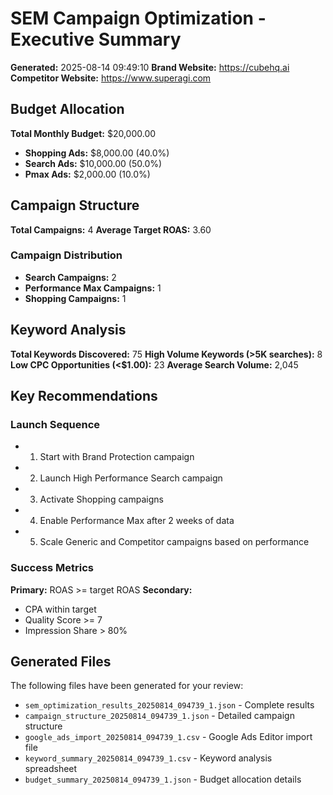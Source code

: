 # SEM Campaign Optimization - Executive Summary
**Generated:** 2025-08-14 09:49:10
**Brand Website:** https://cubehq.ai
**Competitor Website:** https://www.superagi.com


## Budget Allocation
**Total Monthly Budget:** $20,000.00

- **Shopping Ads:** $8,000.00 (40.0%)
- **Search Ads:** $10,000.00 (50.0%)
- **Pmax Ads:** $2,000.00 (10.0%)

## Campaign Structure
**Total Campaigns:** 4
**Average Target ROAS:** 3.60

### Campaign Distribution
- **Search Campaigns:** 2
- **Performance Max Campaigns:** 1
- **Shopping Campaigns:** 1

## Keyword Analysis
**Total Keywords Discovered:** 75
**High Volume Keywords (>5K searches):** 8
**Low CPC Opportunities (<$1.00):** 23
**Average Search Volume:** 2,045

## Key Recommendations

### Launch Sequence
- 1. Start with Brand Protection campaign
- 2. Launch High Performance Search campaign
- 3. Activate Shopping campaigns
- 4. Enable Performance Max after 2 weeks of data
- 5. Scale Generic and Competitor campaigns based on performance

### Success Metrics
**Primary:** ROAS >= target ROAS
**Secondary:**
- CPA within target
- Quality Score >= 7
- Impression Share > 80%

## Generated Files
The following files have been generated for your review:
- `sem_optimization_results_20250814_094739_1.json` - Complete results
- `campaign_structure_20250814_094739_1.json` - Detailed campaign structure
- `google_ads_import_20250814_094739_1.csv` - Google Ads Editor import file
- `keyword_summary_20250814_094739_1.csv` - Keyword analysis spreadsheet
- `budget_summary_20250814_094739_1.json` - Budget allocation details